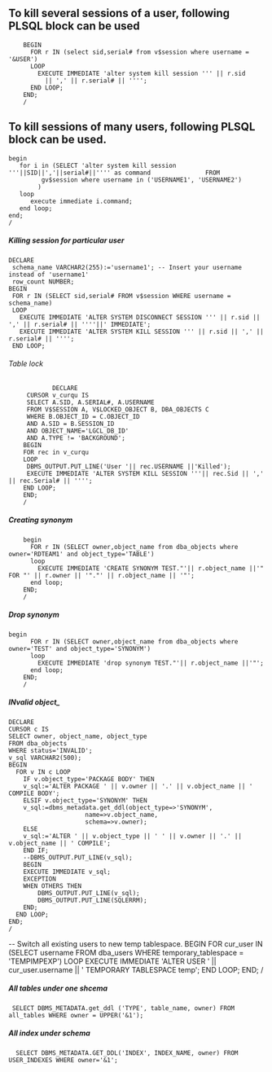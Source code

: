 
To kill several sessions of a user, following PLSQL block can be used 
-----------------------------------------------------------------

		BEGIN
		  FOR r IN (select sid,serial# from v$session where username = '&USER')
		  LOOP
		    EXECUTE IMMEDIATE 'alter system kill session ''' || r.sid 
		      || ',' || r.serial# || '''';
		  END LOOP;
		END;
		/

 To kill sessions of many users, following PLSQL block can be used.
-----------------------------------------------------------------

	begin
	   for i in (SELECT 'alter system kill session '''||SID||','||serial#||'''' as command               FROM   
		     gv$session where username in ('USERNAME1', 'USERNAME2')
		    )
	   loop
	      execute immediate i.command;
	   end loop;
	end;
	/


##### Killing session for particular user

	DECLARE
	 schema_name VARCHAR2(255):='username1'; -- Insert your username instead of 'username1'
	 row_count NUMBER;
	BEGIN
	 FOR r IN (SELECT sid,serial# FROM v$session WHERE username = schema_name)
	 LOOP
	   EXECUTE IMMEDIATE 'ALTER SYSTEM DISCONNECT SESSION ''' || r.sid || ',' || r.serial# || ''''||' IMMEDIATE';
	   EXECUTE IMMEDIATE 'ALTER SYSTEM KILL SESSION ''' || r.sid || ',' || r.serial# || '''';
	 END LOOP;

###### Table lock

              	DECLARE
		 CURSOR v_curqu IS
		 SELECT A.SID, A.SERIAL#, A.USERNAME
		 FROM V$SESSION A, V$LOCKED_OBJECT B, DBA_OBJECTS C
		 WHERE B.OBJECT_ID = C.OBJECT_ID
		 AND A.SID = B.SESSION_ID
		 AND OBJECT_NAME='LGCL_DB_ID'
		 AND A.TYPE != 'BACKGROUND';
		BEGIN
		FOR rec in v_curqu
		LOOP
		 DBMS_OUTPUT.PUT_LINE('User '|| rec.USERNAME ||'Killed');
		 EXECUTE IMMEDIATE 'ALTER SYSTEM KILL SESSION '''|| rec.Sid || ',' || rec.Serial# || '''';
		END LOOP;
		END;
		/

##### Creating synonym
		begin
		  FOR r IN (SELECT owner,object_name from dba_objects where owner='RDTEAM1' and object_type='TABLE')
		  loop 
		    EXECUTE IMMEDIATE 'CREATE SYNONYM TEST."'|| r.object_name ||'" FOR "' || r.owner || '"."' || r.object_name || '"';
		  end loop;
		END;
		/   
		
##### Drop synonym
	
	begin
		  FOR r IN (SELECT owner,object_name from dba_objects where owner='TEST' and object_type='SYNONYM')
		  loop 
		    EXECUTE IMMEDIATE 'drop synonym TEST."'|| r.object_name ||'"';
		  end loop;
		END;
		/
    
 ##### INvalid object_
 	
	DECLARE
	CURSOR c IS
	SELECT owner, object_name, object_type
	FROM dba_objects
	WHERE status='INVALID';
	v_sql VARCHAR2(500);
	BEGIN
	  FOR v IN c LOOP
	    IF v.object_type='PACKAGE BODY' THEN
		v_sql:='ALTER PACKAGE ' || v.owner || '.' || v.object_name || ' COMPILE BODY'; 
	    ELSIF v.object_type='SYNONYM' THEN
		v_sql:=dbms_metadata.get_ddl(object_type=>'SYNONYM',
					     name=>v.object_name,
					     schema=>v.owner);
	    ELSE
		v_sql:='ALTER ' || v.object_type || ' ' || v.owner || '.' || v.object_name || ' COMPILE'; 
	    END IF;
	    --DBMS_OUTPUT.PUT_LINE(v_sql);
	    BEGIN
		EXECUTE IMMEDIATE v_sql;
	    EXCEPTION
		WHEN OTHERS THEN
		    DBMS_OUTPUT.PUT_LINE(v_sql);
		    DBMS_OUTPUT.PUT_LINE(SQLERRM);
	    END;
	  END LOOP;
	END;
	/


-- Switch all existing users to new temp tablespace.
	BEGIN
	  FOR cur_user IN (SELECT username FROM dba_users WHERE temporary_tablespace = 'TEMPIMPEXP') LOOP
	    EXECUTE IMMEDIATE 'ALTER USER ' || cur_user.username || ' TEMPORARY TABLESPACE temp';
	  END LOOP;
	END;
	/


##### All tables under one shcema
     SELECT DBMS_METADATA.get_ddl ('TYPE', table_name, owner) FROM all_tables WHERE owner = UPPER('&1');
     
##### All index under schema
      
      SELECT DBMS_METADATA.GET_DDL('INDEX', INDEX_NAME, owner) FROM USER_INDEXES WHERE owner='&1';

      
     

		
 










